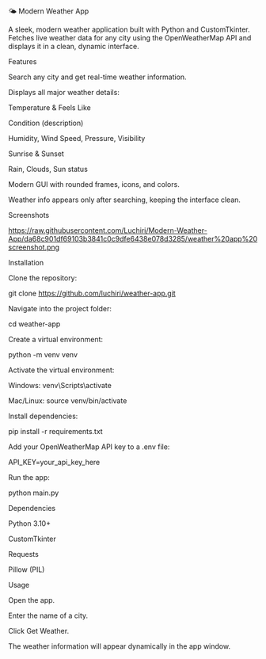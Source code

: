 🌤️ Modern Weather App

A sleek, modern weather application built with Python and CustomTkinter. Fetches live weather data for any city using the OpenWeatherMap API and displays it in a clean, dynamic interface.

Features

Search any city and get real-time weather information.

Displays all major weather details:

Temperature & Feels Like

Condition (description)

Humidity, Wind Speed, Pressure, Visibility

Sunrise & Sunset

Rain, Clouds, Sun status

Modern GUI with rounded frames, icons, and colors.

Weather info appears only after searching, keeping the interface clean.

Screenshots

https://raw.githubusercontent.com/Luchiri/Modern-Weather-App/da68c901df69103b3841c0c9dfe6438e078d3285/weather%20app%20screenshot.png

Installation

Clone the repository:

git clone https://github.com/luchiri/weather-app.git


Navigate into the project folder:

cd weather-app


Create a virtual environment:

python -m venv venv


Activate the virtual environment:

Windows: venv\Scripts\activate

Mac/Linux: source venv/bin/activate

Install dependencies:

pip install -r requirements.txt


Add your OpenWeatherMap API key to a .env file:

API_KEY=your_api_key_here


Run the app:

python main.py

Dependencies

Python 3.10+

CustomTkinter

Requests

Pillow (PIL)

Usage

Open the app.

Enter the name of a city.

Click Get Weather.

The weather information will appear dynamically in the app window.
